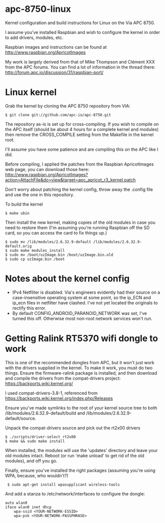 apc-8750-linux
==============

Kernel configuration and build instructions for Linux on the Via APC 8750.

I assume you've installed Raspbian and wish to configure the kernel in order to add drivers, modules, etc.

Raspbian images and instructions can be found at http://www.raspbian.org/ApricotImages

My work is largely derived from that of Mike Thompson and Clément XXX from the APC forums. You can find a lot of information in the thread there: http://forum.apc.io/discussion/31/raspbian-port/

Linux kernel
============

Grab the kernel by cloning the APC 8750 repository from VIA:

    $ git clone git://github.com/apc-io/apc-8750.git

The repository as-is is set up for cross-compiling. If you wish to compile on the APC itself
(should be about 4 hours for a complete kernel and modules) then remove the CROSS_COMPILE setting
from the Makefile in the kernel root.

I'll assume you have some patience and are compiling this on the APC like I did.

Before compiling, I applied the patches from the Raspbian ApricotImages web page, you can
download those here: http://www.raspbian.org/ApricotImages?action=AttachFile&do=view&target=apc_apricot_r3_kernel.patch

Don't worry about patching the kernel config, throw away the .config file and use the one
in this repository.

To build the kernel

    $ make ubin

Then install the new kernel, making copies of the old modules in case you need to restore
them (I'm assuming you're running Raspbian off the SD card, so you can access the card to fix
things up.)

    $ sudo mv /lib/modules/2.6.32.9-default /lib/modules/2.6.32.9-default.orig
    $ sudo make modules_install
    $ sudo mv /boot/uzImage.bin /boot/uzImage.bin.old
    $ sudo cp uzImage.bin /boot

Notes about the kernel config
=============================

* IPv4 Netfilter is disabled. Via's engineers evidently had their source on a case-insensitive operating system at some point, so the ip_ECN and ip_ecn files in netfilter have clashed. I've not yet located the originals to rectify this error.
* By default CONFIG_ANDROID_PARANOID_NETWORK was set, I've turned this off. Otherwise most non-root network services won't run.


Getting Ralink RT5370 wifi dongle to work
=========================================

This is one of the recommended dongles from APC, but it won't just work with the drivers supplied in the kernel.
To make it work, you must do two things. Ensure the firmware-ralink package is installed, and then download and
compile the drivers from the compat-drivers project: https://backports.wiki.kernel.org/

I used compat-drivers-3.8-1, referenced from https://backports.wiki.kernel.org/index.php/Releases

Ensure you've made symlinks to the root of your kernel source tree to both /lib/modules/2.6.32.9-default/build and
/lib/modules/2.6.32.9-default/source.

Unpack the compat-drivers source and pick out the rt2x00 drivers

    $ ./scripts/driver-select rt2x00
    $ make && sudo make install

When installed, the modules will use the 'updates' directory and leave your old modules intact.
Reboot (or run 'make unload' to get rid of the old modules), and off you go.

Finally, ensure you've installed the right packages (assuming you're using WPA, because, who wouldn't?)

     $ sudo apt-get install wpasupplicant wireless-tools

And add a stanza to /etc/network/interfaces to configure the dongle:

    auto wlan0
    iface wlan0 inet dhcp
        wpa-ssid <YOUR-NETWORK-ESSID>
        wpa-psk <YOUR-NETWORK-PASSPHRASE>

